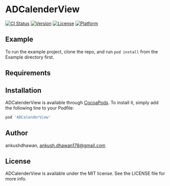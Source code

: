 # ADCalenderView

[![CI Status](http://img.shields.io/travis/ankushdhawan/ADCalenderView.svg?style=flat)](https://travis-ci.org/ankushdhawan/ADCalenderView)
[![Version](https://img.shields.io/cocoapods/v/ADCalenderView.svg?style=flat)](http://cocoapods.org/pods/ADCalenderView)
[![License](https://img.shields.io/cocoapods/l/ADCalenderView.svg?style=flat)](http://cocoapods.org/pods/ADCalenderView)
[![Platform](https://img.shields.io/cocoapods/p/ADCalenderView.svg?style=flat)](http://cocoapods.org/pods/ADCalenderView)

## Example

To run the example project, clone the repo, and run `pod install` from the Example directory first.

## Requirements

## Installation

ADCalenderView is available through [CocoaPods](http://cocoapods.org). To install
it, simply add the following line to your Podfile:

```ruby
pod 'ADCalenderView'
```

## Author

ankushdhawan, ankush.dhawan178@gmail.com

## License

ADCalenderView is available under the MIT license. See the LICENSE file for more info.
